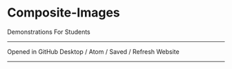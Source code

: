 # Composite-Images
Demonstrations For Students

---

Opened in GitHub Desktop / Atom / Saved / Refresh Website

---
